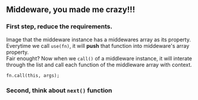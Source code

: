 ## Middeware, you made me crazy!!!

### First step, reduce the requirements.
Image that the middeware instance has a middewares array
as its property.  
Everytime we call `use(fn)`, it will **push** that function
into middeware's array property.  
Fair enought? Now when we `call()` of a middleware instance,
it will interate through the list and call each function of
the middleware array with context.
```
fn.call(this, args);
```

### Second, think about `next()` function
<Coming soon>

